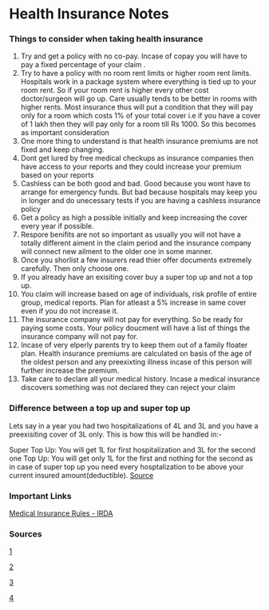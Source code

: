 # Health Insurance Notes

### Things to consider when taking health insurance
1. Try and get a policy with no co-pay. Incase of copay you will have to pay a fixed percentage of your claim .
2. Try to have a policy with no room rent limits or higher room rent limits. Hospitals work in a package system where everything is tied up to your room rent. So if your room rent is higher every other cost doctor/surgeon will go up. Care usually tends to be better in rooms with higher rents. Most insurance thus will put a condition that they will pay only for a room which costs 1% of your total cover i.e if you have a cover of 1 lakh then they will pay only for a room till Rs 1000. So this becomes as important consideration
3. One more thing to understand is that health insurance premiums are not fixed and keep changing.
4. Dont get lured by free medical checkups as insurance companies then have access to your reports and they could increase your premium based on your reports
5. Cashless can be both good and bad. Good because you wont have to arrange for emergency funds. But bad because hospitals may keep you in longer and do unecessary tests if you are having a cashless insurance policy
6. Get a policy as high a possible initially and keep increasing the cover every year if possible.
7. Respore benifits are not so important as usually you will not have a totally different aiment in the claim period and the insurance company will connect new ailment to the older one in some manner.
8. Once you shorlist a few insurers read thier offer documents extremely carefully. Then only choose one.
9. If you already have an exisiting cover buy a super top up and not a top up.
10. You claim will increase based on age of individuals, risk profile of entire group, medical reports. Plan for atleast a 5% increase in same cover even if you do not increase it. 
11. The insurance company will not pay for everything. So be ready for paying some costs. Your policy doucment will have a list of things the insurance company will not pay for. 
12. Incase of very elperly parents try to keep them out of a family floater plan. Health insurance premiums are calculated on basis of the age of the oldest person and any preexixting illness incase of this person will further increase the premium.
13. Take care to declare all your medical history. Incase a medical insurance discovers something was not declared they can reject your claim


### Difference between a top up and super top up
Lets say in a year you had two hospitalizations of 4L and 3L and you have a preexisiting cover of 3L only. This is how this will be handled in:-

Super Top Up: You will get 1L for first hospitalization and 3L for the second one
Top Up: You will get only 1L for the first and nothing for the second as in case of super top up you need every hosptalization to be above your current insured amount(deductible). [Source](https://freefincal.com/after-buy-health-insurance-policy/)
 

### Important Links
[Medical Insurance Rules - IRDA](http://freefincal.com/wp-content/uploads/2014/09/IRDA-Gazettee_HIR_2013.pdf)

### Sources
[1](https://www.reddit.com/r/IndiaInvestments/comments/7arp3x/can_someone_link_me_a_good_guide_to_choose_health/)

[2](https://freefincal.com/how-to-buy-mediclaim-health-insurance-policy/)

[3](https://www.personalfinanceplan.in/?s=health+insurance)

[4](https://freefincal.com/selected-health-insurance-policy/)